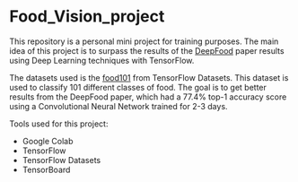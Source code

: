 # Food_Vision_project

This repository is a personal mini project for training purposes. The main idea of this project is to surpass the results of the [DeepFood](https://www.researchgate.net/publication/304163308_DeepFood_Deep_Learning-Based_Food_Image_Recognition_for_Computer-Aided_Dietary_Assessment) paper results using Deep Learning techniques with TensorFlow. </br>

The datasets used is the [food101](https://www.tensorflow.org/datasets/catalog/food101#:~:text=This%20dataset%20consists%20of%20101,contain%20some%20amount%20of%20noise.) from TensorFlow Datasets. This dataset is used to classify 101 different classes of food. The goal is to get better results from the DeepFood paper, which had a 77.4% top-1 accuracy score using a Convolutional Neural Network trained for 2-3 days.
</br>

Tools used for this project:
* Google Colab
* TensorFlow
* TensorFlow Datasets
* TensorBoard
